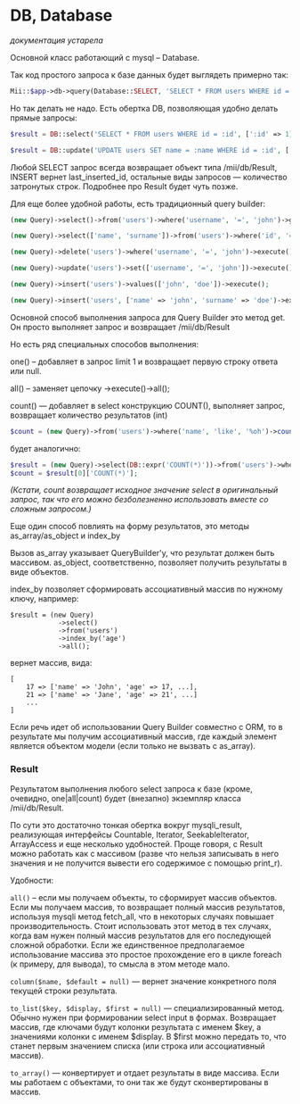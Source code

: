 # DB, Database

_документация устарела_

Основной класс работающий с mysql – Database.

Так код простого запроса к базе данных будет выглядеть примерно так:
```php
Mii::$app->db->query(Database::SELECT, 'SELECT * FROM users WHERE id = ' . $id);
```

Но так делать не надо. Есть обертка DB, позволяющая удобно делать прямые запросы:

```php
$result = DB::select('SELECT * FROM users WHERE id = :id', [':id' => 1]);

$result = DB::update('UPDATE users SET name = :name WHERE id = :id', [':name' => 'John', ':id' => 1]);
```

Любой SELECT запрос всегда возвращает объект типа /mii/db/Result, INSERT вернет last_inserted_id, 
остальные виды запросов — количество затронутых строк. Подробнее про Result будет чуть позже. 

Для еще более удобной работы, есть традиционный query builder:

```php
(new Query)->select()->from('users')->where('username', '=', 'john')->get();

(new Query)->select(['name', 'surname'])->from('users')->where('id', '=', '1')->one();

(new Query)->delete('users')->where('username', '=', 'john')->execute();

(new Query)->update('users')->set(['username', '=', 'john'])->execute();

(new Query)->insert('users')->values(['john', 'doe'])->execute();

(new Query)->insert('users', ['name' => 'john', 'surname' => 'doe')->execute();

```

Основной способ выполнения запроса для Query Builder это метод get. Он просто выполняет запрос и возвращает /mii/db/Result

Но есть ряд специальных способов выполнения:

one() – добавляет в запрос limit 1 и возвращает первую строку ответа или null. 

all() – заменяет цепочку ->execute()->all();

count() — добавляет в select конструкцию COUNT(), выполняет запрос, возвращает количество результатов (int) 

```php
$count = (new Query)->from('users')->where('name', 'like', '%oh')->count();
```
будет аналогично:

```php
$result = (new Query)->select(DB::expr('COUNT(*)'))->from('users')->where('name', 'like', '%oh')->get();
$count = $result[0]['COUNT(*)'];
```

*(Кстати, count возвращает исходное значение select в оригинальный запрос, так что его можно безболезненно использовать вместе 
со сложным запросом.)*

Еще один способ повлиять на форму результатов, это методы as_array/as_object и index_by

Вызов as_array указывает QueryBuilder'у, что результат должен быть массивом. as_object, соответственно, позволяет получить
результаты в виде объектов.
 
index_by позволяет сформировать ассоциативный массив по нужному ключу, например:

```
$result = (new Query)
            ->select()
            ->from('users')
            ->index_by('age')
            ->all();
```
вернет массив, вида:
```
[
    17 => ['name' => 'John', 'age' => 17, ...],
    21 => ['name' => 'Jane', 'age' => 21', ...]
    ...
]
```
Если речь идет об использовании Query Builder совместно с ORM, то в результате мы получим ассоциативный массив, где каждый 
элемент является объектом модели (если только не вызвать с as_array).


### Result

Результатом выполнения любого select запроса к базе (кроме, очевидно, one|all|count) будет (внезапно) экземпляр класса /mii/db/Result.

По сути это достаточно тонкая обертка вокруг mysqli_result, реализующая интерфейсы Countable, Iterator, SeekableIterator, ArrayAccess
и еще несколько удобностей. Проще говоря, с Result можно работать как с массивом (разве что нельзя записывать в него значения 
и не получится вывести его содержимое с помощью print_r).

Удобности:

`all()` – если мы получаем объекты, то сформирует массив объектов. 
Если мы получаем массив, то возвращает полный массив результатов,
используя mysqli метод fetch_all, что в некоторых случаях повышает производительность. Стоит использовать этот метод в тех случаях,
когда вам нужен полный массив результатов для его последующей сложной обработки. Если же единственное предполагаемое использование массива это 
простое прохождение его в цикле foreach (к примеру, для вывода), то смысла в этом методе мало.

`column($name, $default = null)` — вернет значение конкретного поля текущей строки результата.

`to_list($key, $display, $first = null)` — специализированный метод. Обычно нужен при формировании select input в формах. Возвращает
массив, где ключами будут колонки результата с именем $key, а значениями колонки с именем $display. В $first можно передать то,
что станет первым значением списка (или строка или ассоциативный массив).

`to_array()` — конвертирует и отдает результаты в виде массива. Если мы работаем с объектами, то они
так же будут сконвертированы в массив.




